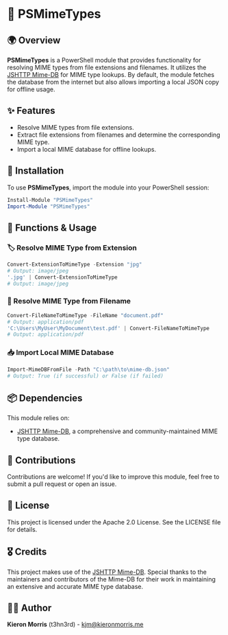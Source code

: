 # 📄 PSMimeTypes

## 🌍 Overview

**PSMimeTypes** is a PowerShell module that provides functionality for resolving MIME types from file extensions and filenames. It utilizes the [JSHTTP Mime-DB](https://github.com/jshttp/mime-db) for MIME type lookups. By default, the module fetches the database from the internet but also allows importing a local JSON copy for offline usage.

## ✨ Features
- Resolve MIME types from file extensions.
- Extract file extensions from filenames and determine the corresponding MIME type.
- Import a local MIME database for offline lookups.

## 🔧 Installation

To use **PSMimeTypes**, import the module into your PowerShell session:

```powershell
Install-Module "PSMimeTypes"
Import-Module "PSMimeTypes"
```

## 📌 Functions & Usage

### 🏷 Resolve MIME Type from Extension
```powershell
Convert-ExtensionToMimeType -Extension "jpg"
# Output: image/jpeg
'.jpg' | Convert-ExtensionToMimeType
# Output: image/jpeg
```

### 📂 Resolve MIME Type from Filename
```powershell
Convert-FileNameToMimeType -FileName "document.pdf"
# Output: application/pdf
'C:\Users\MyUser\MyDocument\test.pdf' | Convert-FileNameToMimeType
# Output: application/pdf
```

### 📥 Import Local MIME Database
```powershell
Import-MimeDBFromFile -Path "C:\path\to\mime-db.json"
# Output: True (if successful) or False (if failed)
```

## 📦 Dependencies
This module relies on:
- [JSHTTP Mime-DB](https://github.com/jshttp/mime-db), a comprehensive and community-maintained MIME type database.

## 🤝 Contributions
Contributions are welcome! If you'd like to improve this module, feel free to submit a pull request or open an issue.

## 📜 License
This project is licensed under the Apache 2.0 License. See the LICENSE file for details.

## 🎖 Credits
This project makes use of the [JSHTTP Mime-DB](https://github.com/jshttp/mime-db). Special thanks to the maintainers and contributors of the Mime-DB for their work in maintaining an extensive and accurate MIME type database.

## 👨‍💻 Author
**Kieron Morris** (t3hn3rd) - [kjm@kieronmorris.me](mailto:kjm@kieronmorris.me)

